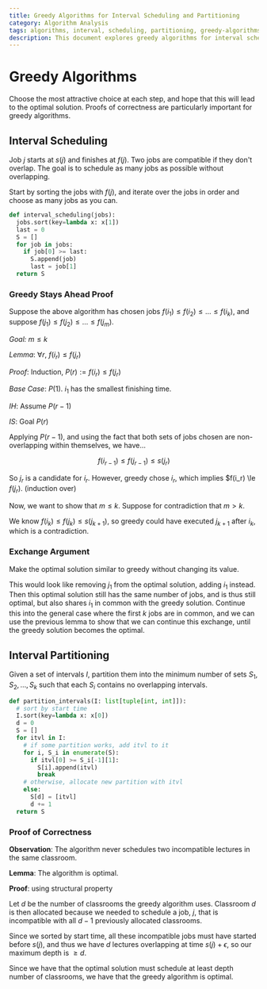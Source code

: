 ```yaml
---
title: Greedy Algorithms for Interval Scheduling and Partitioning
category: Algorithm Analysis
tags: algorithms, interval, scheduling, partitioning, greedy-algorithms
description: This document explores greedy algorithms for interval scheduling and partitioning problems. It provides detailed explanations of the algorithms, including Python implementations, and presents rigorous proofs of correctness using techniques such as "Greedy Stays Ahead" and exchange arguments.
---
```


# Greedy Algorithms

Choose the most attractive choice at each step, and hope that this will lead to the optimal solution. Proofs of correctness are particularly important for greedy algorithms.

## Interval Scheduling

Job $j$ starts at $s(j)$ and finishes at $f(j)$. Two jobs are compatible if they don't overlap. The goal is to schedule as many jobs as possible without overlapping.

Start by sorting the jobs with $f(j)$, and iterate over the jobs in order and choose as many jobs as you can.

```python
def interval_scheduling(jobs):
  jobs.sort(key=lambda x: x[1])
  last = 0
  S = []
  for job in jobs:
    if job[0] >= last:
      S.append(job)
      last = job[1]
  return S
```

### Greedy Stays Ahead Proof

Suppose the above algorithm has chosen jobs $f(i_1) \le f(i_2) \le \ldots \le f(i_k)$, and suppose $f(j_1) \le f(j_2) \le \ldots \le f(j_m)$.

_Goal:_ $m \le k$

_Lemma_: $\forall r$, $f(i_r) \le f(j_r)$

_Proof_: Induction, $P(r) := f(i_r) \le f(j_r)$

_Base Case_: $P(1)$. $i_1$ has the smallest finishing time.

_IH_: Assume $P(r - 1)$

_IS_: Goal $P(r)$

Applying $P(r - 1)$, and using the fact that both sets of jobs chosen are non-overlapping within themselves, we have...

$$
f(i_{r - 1}) \le f(j_{r - 1}) \le s(j_r)
$$

So $j_r$ is a candidate for $i_r$. However, greedy chose $i_r$, which implies $f(i_r) \le $f(j_r)$. (induction over)

Now, we want to show that $m \le k$. Suppose for contradiction that $m > k$.

We know $f(i_k) \le f(j_k) \le s(j_{k + 1})$, so greedy could have executed $j_{k + 1}$ after $i_k$, which is a contradiction.

### Exchange Argument

Make the optimal solution similar to greedy without changing its value.

This would look like removing $j_1$ from the optimal solution, adding $i_1$ instead. Then this optimal solution still has the same number of jobs, and is thus still optimal, but also shares $i_1$ in common with the greedy solution. Continue this into the general case where the first $k$ jobs are in common, and we can use the previous lemma to show that we can continue this exchange, until the greedy solution becomes the optimal.

## Interval Partitioning

Given a set of intervals $I$, partition them into the minimum number of sets $S_1, S_2, \ldots, S_k$ such that each $S_i$ contains no overlapping intervals.

```python
def partition_intervals(I: list[tuple[int, int]]):
  # sort by start time
  I.sort(key=lambda x: x[0])
  d = 0
  S = []
  for itvl in I:
    # if some partition works, add itvl to it
    for i, S_i in enumerate(S):
      if itvl[0] >= S_i[-1][1]:
        S[i].append(itvl)
        break
    # otherwise, allocate new partition with itvl
    else:
      S[d] = [itvl]
      d += 1
  return S
```

### Proof of Correctness

**Observation**: The algorithm never schedules two incompatible lectures in the same classroom.

**Lemma**: The algorithm is optimal.

**Proof**: using structural property

Let $d$ be the number of classrooms the greedy algorithm uses. Classroom $d$ is then allocated because we needed to schedule a job, $j$, that is incompatible with all $d - 1$ previously allocated classrooms.

Since we sorted by start time, all these incompatible jobs must have started before $s(j)$, and thus we have $d$ lectures overlapping at time $s(j) + \epsilon$, so our maximum depth is $\ge d$.

Since we have that the optimal solution must schedule at least depth number of classrooms, we have that the greedy algorithm is optimal.
